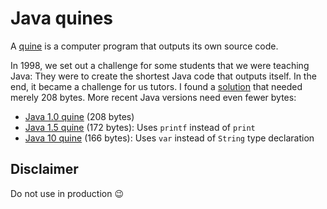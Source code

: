 # Java quines

A [quine](https://en.wikipedia.org/wiki/Quine_(computing)) is a computer program that outputs its own source code.

In 1998, we set out a challenge for some students that we were teaching Java: They were to create the shortest
Java code that outputs itself. In the end, it became a challenge for us tutors. I found a [solution](https://snailshell.de/java.html)
that needed merely 208 bytes. More recent Java versions need even fewer bytes:

- [Java 1.0 quine](src/main/java/S.java) (208 bytes)
- [Java 1.5 quine](src/main/java/U.java) (172 bytes): Uses `printf` instead of `print`
- [Java 10 quine](src/main/java/V.java) (166 bytes): Uses `var` instead of `String` type declaration

## Disclaimer

Do not use in production 😉
